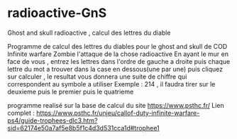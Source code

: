 # radioactive-GnS
Ghost and skull radioactive , calcul des lettres du diable

Programme de calcul des lettres du diables
pour le ghost and skull de COD Infinite warfare Zombie l'attaque de la chose radioactive
En ayant le mur en face de vous , entrez les lettres dans l'ordre de gauche a droite
puis chaque lettre du mot a trouver dans la case en dessous(une par une)
puis cliquez sur calculer , le resultat vous donnera une suite de chiffre
qui correspondent au symbole a utiliser
Exemple : 214 , il faudra tirer sur le deuxieme puis le premier puis le quatrieme

programme realisé sur la base de calcul du site https://www.psthc.fr/
Lien complet : https://www.psthc.fr/unjeu/callof-duty-infinite-warfare-ps4/guide-trophees-dlc3.htm?sid=62174e50a7af5e8b5f1c4d3d531cca1d#trophee1
